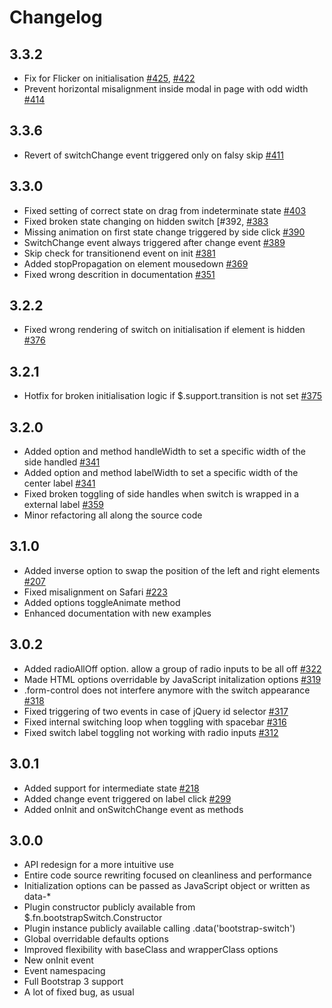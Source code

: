 # Changelog

## 3.3.2

- Fix for Flicker on initialisation [#425](https://github.com/nostalgiaz/bootstrap-switch/issues/425), [#422](https://github.com/nostalgiaz/bootstrap-switch/issues/422)
- Prevent horizontal misalignment inside modal in page with odd width [#414](https://github.com/nostalgiaz/bootstrap-switch/issues/414)

## 3.3.6

- Revert of switchChange event triggered only on falsy skip [#411](https://github.com/nostalgiaz/bootstrap-switch/issues/411)

## 3.3.0 

- Fixed setting of correct state on drag from indeterminate state [#403](https://github.com/nostalgiaz/bootstrap-switch/issues/403)
- Fixed broken state changing on hidden switch [#392, [#383](https://github.com/nostalgiaz/bootstrap-switch/issues/383)
- Missing animation on first state change triggered by side click [#390](https://github.com/nostalgiaz/bootstrap-switch/issues/390)
- SwitchChange event always triggered after change event [#389](https://github.com/nostalgiaz/bootstrap-switch/issues/389)
- Skip check for transitionend event on init [#381](https://github.com/nostalgiaz/bootstrap-switch/issues/381)
- Added stopPropagation on element mousedown [#369](https://github.com/nostalgiaz/bootstrap-switch/issues/369)
- Fixed wrong descrition in documentation [#351](https://github.com/nostalgiaz/bootstrap-switch/issues/351)

## 3.2.2

- Fixed wrong rendering of switch on initialisation if element is hidden [#376](https://github.com/nostalgiaz/bootstrap-switch/issues/376)

## 3.2.1

- Hotfix for broken initialisation logic if $.support.transition is not set [#375](https://github.com/nostalgiaz/bootstrap-switch/issues/375)

## 3.2.0

- Added option and method handleWidth to set a specific width of the side handled [#341](https://github.com/nostalgiaz/bootstrap-switch/issues/341)
- Added option and method labelWidth to set a specific width of the center label [#341](https://github.com/nostalgiaz/bootstrap-switch/issues/341)
- Fixed broken toggling of side handles when switch is wrapped in a external label [#359](https://github.com/nostalgiaz/bootstrap-switch/issues/359)
- Minor refactoring all along the source code

## 3.1.0

- Added inverse option to swap the position of the left and right elements [#207](https://github.com/nostalgiaz/bootstrap-switch/issues/207)
- Fixed misalignment on Safari [#223](https://github.com/nostalgiaz/bootstrap-switch/issues/223)
- Added options toggleAnimate method
- Enhanced documentation with new examples

## 3.0.2

- Added radioAllOff option. allow a group of radio inputs to be all off [#322](https://github.com/nostalgiaz/bootstrap-switch/issues/322)
- Made HTML options overridable by JavaScript initalization options [#319](https://github.com/nostalgiaz/bootstrap-switch/issues/319)
- .form-control does not interfere anymore with the switch appearance [#318](https://github.com/nostalgiaz/bootstrap-switch/issues/318)
- Fixed triggering of two events in case of jQuery id selector [#317](https://github.com/nostalgiaz/bootstrap-switch/issues/317)
- Fixed internal switching loop when toggling with spacebar [#316](https://github.com/nostalgiaz/bootstrap-switch/issues/316)
- Fixed switch label toggling not working with radio inputs [#312](https://github.com/nostalgiaz/bootstrap-switch/issues/312)

## 3.0.1

- Added support for intermediate state [#218](https://github.com/nostalgiaz/bootstrap-switch/issues/218)
- Added change event triggered on label click [#299](https://github.com/nostalgiaz/bootstrap-switch/issues/299)
- Added onInit and onSwitchChange event as methods

## 3.0.0

- API redesign for a more intuitive use
- Entire code source rewriting focused on cleanliness and performance
- Initialization options can be passed as JavaScript object or written as data-*
- Plugin constructor publicly available from $.fn.bootstrapSwitch.Constructor
- Plugin instance publicly available calling .data('bootstrap-switch')
- Global overridable defaults options
- Improved flexibility with baseClass and wrapperClass options
- New onInit event
- Event namespacing
- Full Bootstrap 3 support
- A lot of fixed bug, as usual
